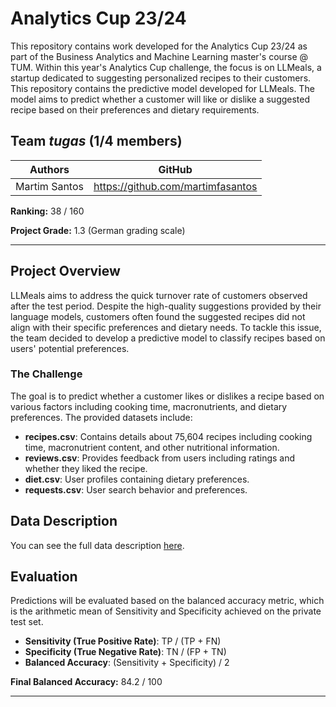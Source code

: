 # Analytics Cup 23/24

This repository contains work developed for the Analytics Cup 23/24 as part of the Business Analytics and Machine Learning master's course @ TUM. 
Within this year's Analytics Cup challenge, the focus is on LLMeals, a startup dedicated to suggesting personalized recipes to their customers. This repository contains the predictive model developed for LLMeals. The model aims to predict whether a customer will like or dislike a suggested recipe based on their preferences and dietary requirements.

## Team *tugas* (1/4 members)
| Authors        | GitHub                                      |
|----------------|---------------------------------------------|
| Martim Santos  | https://github.com/martimfasantos    |

**Ranking:** 38 / 160

**Project Grade:** 1.3 (German grading scale)

---

## Project Overview

LLMeals aims to address the quick turnover rate of customers observed after the test period. Despite the high-quality suggestions provided by their language models, customers often found the suggested recipes did not align with their specific preferences and dietary needs. To tackle this issue, the team decided to develop a predictive model to classify recipes based on users' potential preferences.

### The Challenge
The goal is to predict whether a customer likes or dislikes a recipe based on various factors including cooking time, macronutrients, and dietary preferences. The provided datasets include:

- **recipes.csv**: Contains details about 75,604 recipes including cooking time, macronutrient content, and other nutritional information.
- **reviews.csv**: Provides feedback from users including ratings and whether they liked the recipe.
- **diet.csv**: User profiles containing dietary preferences.
- **requests.csv**: User search behavior and preferences.


## Data Description

You can see the full data description [here](https://github.com/martimfasantos/AnalyticsCup24/blob/main/data_description.pdf).


## Evaluation
Predictions will be evaluated based on the balanced accuracy metric, which is the arithmetic mean of Sensitivity and Specificity achieved on the private test set.

- **Sensitivity (True Positive Rate)**: TP / (TP + FN)
- **Specificity (True Negative Rate)**: TN / (FP + TN)
- **Balanced Accuracy**: (Sensitivity + Specificity) / 2

**Final Balanced Accuracy:** 84.2 / 100

---
